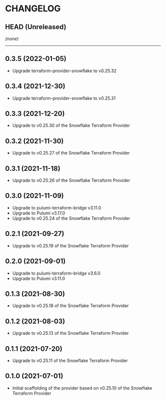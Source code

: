 CHANGELOG
=========

## HEAD (Unreleased)
_(none)_

---

## 0.3.5 (2022-01-05)
* Upgrade terraform-provider-snowflake to v0.25.32

## 0.3.4 (2021-12-30)
* Upgrade terraform-provider-snowflake to v0.25.31

## 0.3.3 (2021-12-20)
* Upgrade to v0.25.30 of the Snowflake Terraform Provider

## 0.3.2 (2021-11-30)
* Upgrade to v0.25.27 of the Snowflake Terraform Provider

## 0.3.1 (2021-11-18)
* Upgrade to v0.25.26 of the Snowflake Terraform Provider

## 0.3.0 (2021-11-09)
* Upgrade to pulumi-terraform-bridge v3.11.0
* Upgrade to Pulumi v3.17.0
* Upgrade to v0.25.24 of the Snowflake Terraform Provider

## 0.2.1 (2021-09-27)
* Upgrade to v0.25.19 of the Snowflake Terraform Provider

## 0.2.0 (2021-09-01)
* Upgrade to pulumi-terraform-bridge v3.6.0
* Upgrade to Pulumi v3.11.0

## 0.1.3 (2021-08-30)
* Upgrade to v0.25.18 of the Snowflake Terraform Provider

## 0.1.2 (2021-08-03)
* Upgrade to v0.25.13 of the Snowflake Terraform Provider

## 0.1.1 (2021-07-20)
* Upgrade to v0.25.11 of the Snowflake Terraform Provider

## 0.1.0 (2021-07-01)
* Initial scaffolding of the provider based on v0.25.10 of the Snowflake Terraform Provider
